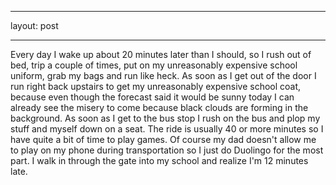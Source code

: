 ---
layout: post
___

Every day I wake up about 20 minutes later than I should, so I rush out of bed, trip a couple of times, put on my unreasonably expensive school uniform, grab my bags and run like heck. As soon as I get out of the door I run right back upstairs to get my unreasonably expensive school coat, because even though the forecast said it would be sunny today I can already see the misery to come because black clouds are forming in the background. As soon as I get to the bus stop I rush on the bus and plop my stuff and myself down on a seat. The ride is usually 40 or more minutes so I have quite a bit of time to play games. Of course my dad doesn't allow me to play on my phone during transportation so I just do Duolingo for the most part. I walk in through the gate into my school and realize I'm 12 minutes late.
